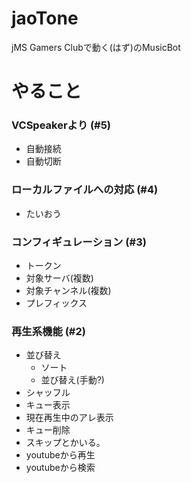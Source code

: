 # jaoTone
jMS Gamers Clubで動く(はず)のMusicBot

# やること
### VCSpeakerより (#5)  
- 自動接続
- 自動切断
### ローカルファイルへの対応 (#4)
- たいおう
### コンフィギュレーション (#3)
- トークン
- 対象サーバ(複数)
- 対象チャンネル(複数)
- プレフィックス
### 再生系機能 (#2)
- 並び替え
  - ソート
  - 並び替え(手動?)
- シャッフル
- キュー表示
- 現在再生中のアレ表示
- キュー削除
- スキップとかいる。
- youtubeから再生
- youtubeから検索